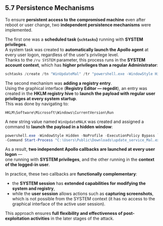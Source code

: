 ## 5.7 Persistence Mechanisms

To ensure **persistent access to the compromised machine** even after reboot or user change, two **independent persistence mechanisms** were implemented.

The first one was a **scheduled task (`schtasks`)** running with **SYSTEM privileges**.  
A system task was created to **automatically launch the Apollo agent** at every user logon, regardless of the user's privilege level.  
Thanks to the `/ru SYSTEM` parameter, this process runs in the **SYSTEM account context**, which has **higher privileges than a regular Administrator**:

```powershell
schtasks /create /tn "WinUpdateMal" /tr "powershell.exe -WindowStyle Hidden -NoProfile -ExecutionPolicy Bypass -Command Start-Process 'C:∖Users\Public\Downloads\update_service_Mal.exe' -WindowStyle Hidden" /sc onlogon /ru "SYSTEM" /rl highest /f
```

The second mechanism was **adding a registry entry**.  
Using the graphical interface (**Registry Editor — regedit**), an entry was created in the **HKLM registry hive** to **launch the payload with regular user privileges at every system startup**.  
This was done by navigating to:

`HKLM\Software\Microsoft\Windows\CurrentVersion\Run`

A new string value named `WinUpdateMALK` was created and assigned a command to **launch the payload in a hidden window**:

```powershell
powershell.exe -WindowStyle Hidden -NoProfile -ExecutionPolicy Bypass `
-Command Start-Process "C:∖Users\Public\Downloads\update_service_Mal.exe" -WindowStyle Hidden
```

As a result, **two independent Apollo callbacks are launched at every user logon** —  
one running with **SYSTEM privileges**, and the other running in the **context of the logged-in user**.

In practice, these two callbacks are **functionally complementary**:
- the **SYSTEM session** has **extended capabilities for modifying the system and registry**,  
- while the **user session** allows actions such as **capturing screenshots**, which is not possible from the SYSTEM context (it has no access to the graphical interface of the active user session).

This approach ensures **full flexibility and effectiveness of post-exploitation activities** in the later stages of the attack.
